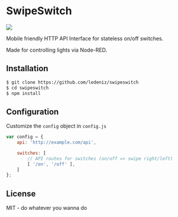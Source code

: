 # SwipeSwitch

<img src="https://raw.githubusercontent.com/ledeniz/swipeswitch/master/doc/preview.gif">

Mobile friendly HTTP API Interface for stateless on/off switches.

Made for controlling lights via Node-RED.

## Installation
```sh
$ git clone https://github.com/ledeniz/swipeswitch
$ cd swipeswitch
$ npm install
```

## Configuration

Customize the `config` object in `config.js`

```javascript
var config = {
    api: 'http://example.com/api',

    switches: [
        // API routes for switches (on/off => swipe right/left)
        [ '/on', '/off' ],
    ]
};
```

## License
MIT - do whatever you wanna do